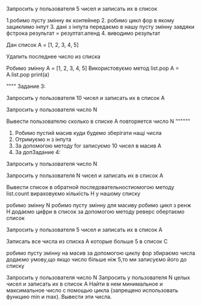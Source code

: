 Запросить у пользователя 5 чисел и записать их в список

1.робимо пусту змінну як контейнер
2. робимо цикл фор в якому зациклимо інпут
3. дані з інпута передаємо в нашу пусту змінну завдяки фстрока
результат = резултат.апенд
4. виводимо результат

Дан список A = [1, 2, 3, 4, 5]

Удалить последнее число из списка

Робимо змінну А = [1, 2, 3, 4, 5]
 Використовуємо метод list.pop
A = A.list.pop
print(a)


""""
Задание 3:

Запросить у пользователя 10 чисел и записать их в список A

Запросить у пользователя число N

Вывести пользователю сколько в списке A повторяется число N
""""""
1. Робимо пустий масив куди будемо зберігати нащі числа
2. Отримуємо н з інпута
2. За допомогою методу for записуємо 10 чисел в масив А
4. За допЗадание 4:

Запросить у пользователя число N

Запросить у пользователя N чисел и записать их в список A

Вывести список в обратной последовательностиомогою методу list.count вираховуємо кількість Н у нашому списку



робимо змінну N 
робимо пусту змінну для масиву 
робимо цикл з ренж Н
додаємо цифри в список
за допомогою методу реверс обертаємо список



Запросить у пользователя 5 чисел и записать их в список A

Записать все числа из списка A которые больше 5 в список C


робимо пусту змінну на масив
за допомогою циклу фор збираємо числа 
додаємо умову,що якщо число більше ніж 5,то ми записуємо його до списку



Запросить у пользователя число N
Запросить у пользователя N целых чисел и записать их в список A
Найти в нем минимальное и максимальное число с помощью цикла 
(запрещено использовать функцию min и max). Вывести эти числа.











